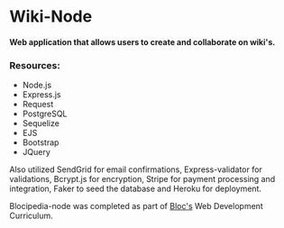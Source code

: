 # Wiki-Node

#### Web application that allows users to create and collaborate on wiki's. 

### Resources:
* Node.js
* Express.js
* Request
* PostgreSQL
* Sequelize
* EJS
* Bootstrap
* JQuery

Also utilized SendGrid for email confirmations, Express-validator for validations, Bcrypt.js for encryption, Stripe for payment processing and integration, Faker to seed the database and Heroku for deployment.

 Blocipedia-node was completed as part of [Bloc's](https://www.bloc.io/) Web Development Curriculum.
